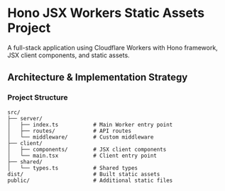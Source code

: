 # Hono JSX Workers Static Assets Project

A full-stack application using Cloudflare Workers with Hono framework, JSX client components, and static assets.

## Architecture & Implementation Strategy

### Project Structure
```
src/
├── server/
│   ├── index.ts           # Main Worker entry point
│   ├── routes/            # API routes
│   └── middleware/        # Custom middleware
├── client/
│   ├── components/        # JSX client components
│   └── main.tsx           # Client entry point
├── shared/
│   └── types.ts           # Shared types
dist/                      # Built static assets
public/                    # Additional static files
```
